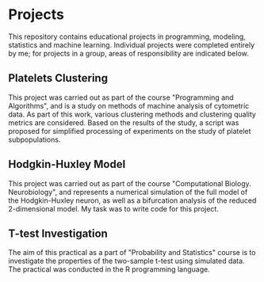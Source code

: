 # Projects
This repository contains educational projects in programming, modeling, statistics and machine learning. 
Individual projects were completed entirely by me; for projects in a group, areas of responsibility are indicated below.

## Platelets Clustering
This project was carried out as part of the course "Programming and Algorithms", and is a study on methods of machine analysis of cytometric data. As part of this work, various clustering methods and clustering quality metrics are considered. Based on the results of the study, a script was proposed for simplified processing of experiments on the study of platelet subpopulations.

## Hodgkin-Huxley Model
This project was carried out as part of the course "Computational Biology. Neurobiology", and represents a numerical simulation of the full model of the Hodgkin-Huxley neuron, as well as a bifurcation analysis of the reduced 2-dimensional model. My task was to write code for this project.

## T-test Investigation
The aim of this practical as a part of "Probability and Statistics" course is to investigate the properties of the two-sample t-test using simulated data. The practical was conducted in the R programming language.
